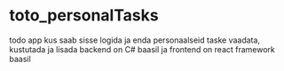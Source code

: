 # toto_personalTasks
todo app kus saab sisse logida ja enda personaalseid taske vaadata, kustutada ja lisada
backend on C# baasil ja frontend on react framework baasil
